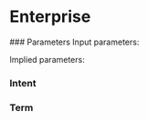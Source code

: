 <h1 class="contract">
   Enterprise
</h1>
### Parameters
Input parameters:



Implied parameters: 



### Intent


### Term
